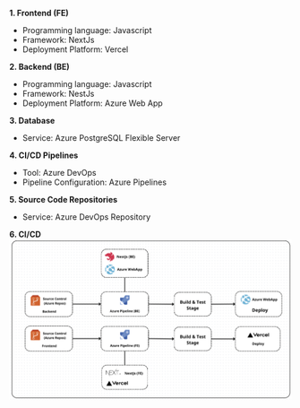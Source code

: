 **1. Frontend (FE)**
- Programming language: Javascript
- Framework: NextJs
- Deployment Platform: Vercel

**2. Backend (BE)**
- Programming language: Javascript
- Framework: NestJs
- Deployment Platform: Azure Web App

**3. Database**
- Service: Azure PostgreSQL Flexible Server

**4. CI/CD Pipelines**
- Tool: Azure DevOps
- Pipeline Configuration: Azure Pipelines

**5. Source Code Repositories**
- Service: Azure DevOps Repository

**6. CI/CD**
![image.png](/.attachments/image-f1cecf52-e7ae-43d2-88fc-66c1d28ab9e6.png)